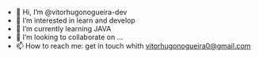 - 👋 Hi, I’m @vitorhugonogueira-dev
- 👀 I’m interested in  learn and develop
- 🌱 I’m currently learning JAVA
- 💞️ I’m looking to collaborate on ...
- 📫 How to reach me: get in touch whith vitorhugonogueira0@gmail.com

<!---
vitorhugonogueira-dev/vitorhugonogueira-dev is a ✨ special ✨ repository because its `README.md` (this file) appears on your GitHub profile.
You can click the Preview link to take a look at your changes.
--->
